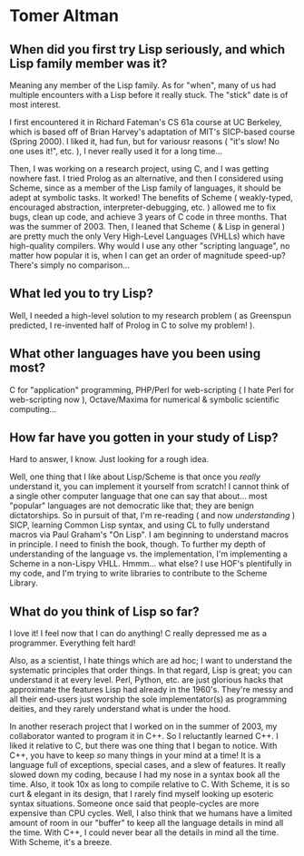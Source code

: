 # Tomer Altman

## When did you first try Lisp seriously, and which Lisp family member was it?

Meaning any member of the Lisp family. As for "when", many of us had
multiple encounters with a Lisp before it really stuck. The "stick"
date is of most interest.

I first encountered it in Richard Fateman's CS 61a course at UC
Berkeley, which is based off of Brian Harvey's adaptation of MIT's
SICP-based course (Spring 2000). I liked it, had fun, but for variousr
reasons ( "it's slow! No one uses it!", etc. ), I never really used it
for a long time...

Then, I was working on a research project, using C, and I was getting
nowhere fast. I tried Prolog as an alternative, and then I considered
using Scheme, since as a member of the Lisp family of languages, it
should be adept at symbolic tasks. It worked! The benefits of Scheme (
weakly-typed, encouraged abstraction, interpreter-debugging, etc. )
allowed me to fix bugs, clean up code, and achieve 3 years of C code
in three months. That was the summer of 2003. Then, I leaned that
Scheme ( & Lisp in general ) are pretty much the only Very High-Level
Languages (VHLLs) which have high-quality compilers. Why would I use
any other "scripting language", no matter how popular it is, when I
can get an order of magnitude speed-up? There's simply no
comparison...

## What led you to try Lisp?

Well, I needed a high-level solution to my research problem ( as
Greenspun predicted, I re-invented half of Prolog in C to solve my
problem! ).

## What other languages have you been using most?

C for "application" programming, PHP/Perl for web-scripting ( I hate
Perl for web-scripting now ), Octave/Maxima for numerical & symbolic
scientific computing...

## How far have you gotten in your study of Lisp?

Hard to answer, I know. Just looking for a rough idea.

Well, one thing that I like about Lisp/Scheme is that once you
*really* understand it, you can implement it yourself from scratch! I
cannot think of a single other computer language that one can say that
about... most "popular" languages are not democratic like that; they
are benign dictatorships. So in pursuit of that, I'm re-reading ( and
now *understanding* ) SICP, learning Common Lisp syntax, and using CL
to fully understand macros via Paul Graham's "On Lisp". I am beginning
to understand macros in principle. I need to finish the book,
though. To further my depth of understanding of the language vs. the
implementation, I'm implementing a Scheme in a non-Lispy
VHLL. Hmmm... what else? I use HOF's plentifully in my code, and I'm
trying to write libraries to contribute to the Scheme Library.

## What do you think of Lisp so far?

I love it! I feel now that I can do anything! C really depressed me as
a programmer. Everything felt hard!

Also, as a scientist, I hate things which are ad hoc; I want to
understand the systematic principles that order things. In that
regard, Lisp is great; you can understand it at every level. Perl,
Python, etc. are just glorious hacks that approximate the features
Lisp had already in the 1960's. They're messy and all their end-users
just worship the sole implementator(s) as programming deities, and
they rarely understand what is under the hood.

In another reserach project that I worked on in the summer of 2003, my
collaborator wanted to program it in C++. So I reluctantly learned
C++. I liked it relative to C, but there was one thing that I began to
notice. With C++, you have to keep *so* many things in your mind at a
time! It is a language full of exceptions, special cases, and a slew
of features. It really slowed down my coding, because I had my nose in
a syntax book all the time. Also, it took 10x as long to compile
relative to C. With Scheme, it is so curt & elegant in its design,
that I rarely find myself looking up esoteric syntax
situations. Someone once said that people-cycles are more expensive
than CPU cycles. Well, I also think that we humans have a limited
amount of room in our "buffer" to keep all the language details in
mind all the time. With C++, I could never bear all the details in
mind all the time. With Scheme, it's a breeze.
